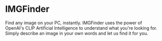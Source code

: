 # IMGFinder
Find any image on your PC, instantly. IMGFinder uses the power of OpenAI's CLIP Artificial Intelligence to understand what you're looking for. Simply describe an image in your own words and let us find it for you.
